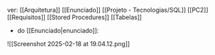 ver:
	[[Arquitetura]]
	[[Enunciado]]
	[[Projeto - Tecnologias/SQL]]
	[[PC2]]
	[[Requisitos]]
	[[Stored Procedures]]
	[[Tabelas]]

- do [[Enunciado|enunciado]]:

![[Screenshot 2025-02-18 at 19.04.12.png]]